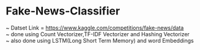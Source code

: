 # Fake-News-Classifier
~ Datset Link = https://www.kaggle.com/competitions/fake-news/data       
~ done using Count Vectorizer,TF-IDF Vectorizer and Hashing Vectorizer    
~ also done using LSTM(Long Short Term Memory) and word Embeddings
